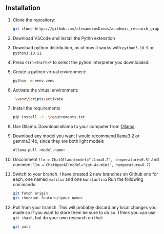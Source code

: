 ## Installation

1. Clone the repository:
   ```bash
   git clone https://github.com/alexandrosDimos/academic_research_graph.git

2. Download VSCode and install the Pythn extenstion

3. Download python distribution, as of now it works with `python3.10.9` or `python3.10.11`.

4. Press `Ctrl+Shift+P` to select the pyhon interpreter you downloaded.

4. Create a python virtual environment:
    ```bash
    python -m venv venv

5. Activate the virtual environment:
    ```bash
    .\venv\Scripts\activate

6. Install the requirements
    ```bash
    pip install -r .\requirements.txt

7. Use Ollama. Download ollama to your computer from [Ollama](https://ollama.com/)

8. Download any model you want I would recommend llama3.2 or gemma3:4b, since they are both light models
    ```bash
    ollama pull <model-name>

9. Uncomment `llm = ChatOllama(model="llama3.2", temperature=0.5)` and comment `llm = ChatOpenAI(model="gpt-4o-mini", temperature=0.7)`

10. Switch to your branch. I have created 2 new branches on Github one for each, one named `vasilis` and one `konstantina` Run the following commands:
    ```bash
    git fetch origin
    git checkout feature/<your name>

11. Pull from your branch. This will probably discard any local changes you made so if you want to store them be sure to do so. I think you can use `git shash`, but do your own research on that:
    ```bash
    git pull
    